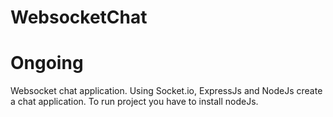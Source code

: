 # WebsocketChat
# Ongoing
Websocket chat application.
Using Socket.io, ExpressJs and NodeJs create a chat application.
To run project you have to install nodeJs.

